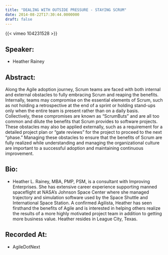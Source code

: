 ```yaml
---
title: "DEALING WITH OUTSIDE PRESSURE - STAYING SCRUM"
date: 2014-08-22T17:30:44.0000000
draft: false
---
```


{{< vimeo 104231528 >}}

## Speaker:

 - Heather Rainey

## Abstract:

<p>Along the Agile adoption journey, Scrum teams are faced with both internal and external obstacles to fully embracing Scrum and reaping the benefits. Internally, teams may compromise on the essential elements of Scrum, such as not holding a retrospective at the end of a sprint or holding stand-ups only when the entire team is present rather than on a daily basis. Collectively, these compromises are known as “ScrumButs” and are all too common and dilute the benefits that Scrum provides to software projects. These obstacles may also be applied externally, such as a requirement for a detailed project plan or “gate reviews” for the project to proceed to the next “phase.” Managing these obstacles to ensure that the benefits of Scrum are fully realized while understanding and managing the organizational culture are important to a successful adoption and maintaining continuous improvement.
</p>

## Bio:

 - <p>Heather L. Rainey, MBA, PMP, PSM, is a consultant with Improving Enterprises. She has extensive career experience supporting manned spaceflight at NASA’s Johnson Space Center where she managed trajectory and simulation software used by the Space Shuttle and International Space Station. A confirmed Agilista, Heather has seen firsthand the benefits of Agile and is interested in helping others realize the results of a more highly motivated project team in addition to getting more business value. Heather resides in League City, Texas.
</p>

## Recorded At:

 - AgileDotNext

